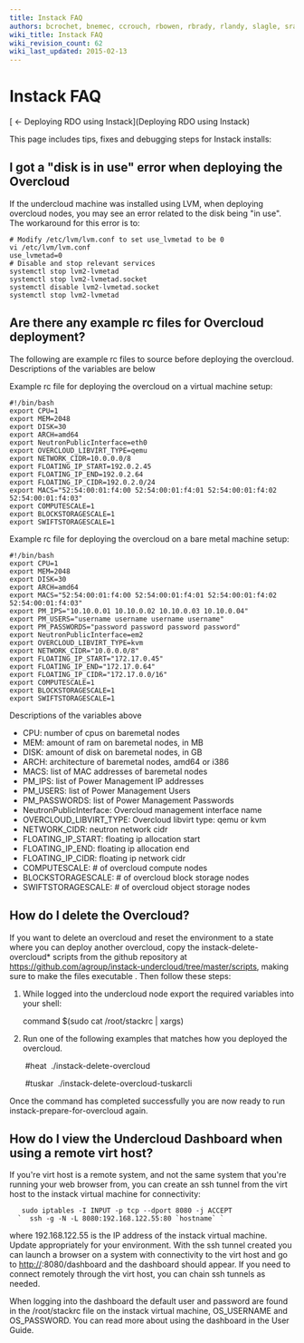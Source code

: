 ```yaml
---
title: Instack FAQ
authors: bcrochet, bnemec, ccrouch, rbowen, rbrady, rlandy, slagle, sradvan
wiki_title: Instack FAQ
wiki_revision_count: 62
wiki_last_updated: 2015-02-13
---
```


# Instack FAQ

[ ← Deploying RDO using Instack](Deploying RDO using Instack)

This page includes tips, fixes and debugging steps for Instack installs:

## I got a "disk is in use" error when deploying the Overcloud

If the undercloud machine was installed using LVM, when deploying overcloud nodes, you may see an error related to the disk being "in use". The workaround for this error is to:

    # Modify /etc/lvm/lvm.conf to set use_lvmetad to be 0
    vi /etc/lvm/lvm.conf
    use_lvmetad=0
    # Disable and stop relevant services
    systemctl stop lvm2-lvmetad
    systemctl stop lvm2-lvmetad.socket
    systemctl disable lvm2-lvmetad.socket
    systemctl stop lvm2-lvmetad

## Are there any example rc files for Overcloud deployment?

The following are example rc files to source before deploying the overcloud. Descriptions of the variables are below

Example rc file for deploying the overcloud on a virtual machine setup:

    #!/bin/bash
    export CPU=1
    export MEM=2048
    export DISK=30
    export ARCH=amd64
    export NeutronPublicInterface=eth0
    export OVERCLOUD_LIBVIRT_TYPE=qemu
    export NETWORK_CIDR=10.0.0.0/8
    export FLOATING_IP_START=192.0.2.45
    export FLOATING_IP_END=192.0.2.64
    export FLOATING_IP_CIDR=192.0.2.0/24
    export MACS="52:54:00:01:f4:00 52:54:00:01:f4:01 52:54:00:01:f4:02 52:54:00:01:f4:03"
    export COMPUTESCALE=1
    export BLOCKSTORAGESCALE=1
    export SWIFTSTORAGESCALE=1

Example rc file for deploying the overcloud on a bare metal machine setup:

    #!/bin/bash
    export CPU=1
    export MEM=2048
    export DISK=30
    export ARCH=amd64
    export MACS="52:54:00:01:f4:00 52:54:00:01:f4:01 52:54:00:01:f4:02 52:54:00:01:f4:03"
    export PM_IPS="10.10.0.01 10.10.0.02 10.10.0.03 10.10.0.04"
    export PM_USERS="username username username username"
    export PM_PASSWORDS="password password password password"
    export NeutronPublicInterface=em2
    export OVERCLOUD_LIBVIRT_TYPE=kvm
    export NETWORK_CIDR="10.0.0.0/8"
    export FLOATING_IP_START="172.17.0.45"
    export FLOATING_IP_END="172.17.0.64"
    export FLOATING_IP_CIDR="172.17.0.0/16"
    export COMPUTESCALE=1
    export BLOCKSTORAGESCALE=1
    export SWIFTSTORAGESCALE=1

Descriptions of the variables above

*   CPU: number of cpus on baremetal nodes
*   MEM: amount of ram on baremetal nodes, in MB
*   DISK: amount of disk on baremetal nodes, in GB
*   ARCH: architecture of baremetal nodes, amd64 or i386
*   MACS: list of MAC addresses of baremetal nodes
*   PM_IPS: list of Power Management IP addresses
*   PM_USERS: list of Power Management Users
*   PM_PASSWORDS: list of Power Management Passwords
*   NeutronPublicInterface: Overcloud management interface name
*   OVERCLOUD_LIBVIRT_TYPE: Overcloud libvirt type: qemu or kvm
*   NETWORK_CIDR: neutron network cidr
*   FLOATING_IP_START: floating ip allocation start
*   FLOATING_IP_END: floating ip allocation end
*   FLOATING_IP_CIDR: floating ip network cidr
*   COMPUTESCALE: # of overcloud compute nodes
*   BLOCKSTORAGESCALE: # of overcloud block storage nodes
*   SWIFTSTORAGESCALE: # of overcloud object storage nodes

## How do I delete the Overcloud?

If you want to delete an overcloud and reset the environment to a state where you can deploy another overcloud, copy the instack-delete-overcloud\* scripts from the github repository at <https://github.com/agroup/instack-undercloud/tree/master/scripts>, making sure to make the files executable . Then follow these steps:

1. While logged into the undercloud node export the required variables into your shell:

      command $(sudo cat /root/stackrc | xargs)

2. Run one of the following examples that matches how you deployed the overcloud.

       #heat
       ./instack-delete-overcloud

       #tuskar
       ./instack-delete-overcloud-tuskarcli

Once the command has completed successfully you are now ready to run instack-prepare-for-overcloud again.

## How do I view the Undercloud Dashboard when using a remote virt host?

If you're virt host is a remote system, and not the same system that you're running your web browser from, you can create an ssh tunnel from the virt host to the instack virtual machine for connectivity:

       sudo iptables -I INPUT -p tcp --dport 8080 -j ACCEPT
      `  ssh -g -N -L 8080:192.168.122.55:80 `hostname` `

where 192.168.122.55 is the IP address of the instack virtual machine. Update appropriately for your environment. With the ssh tunnel created you can launch a browser on a system with connectivity to the virt host and go to <http://><virt-host>:8080/dashboard and the dashboard should appear. If you need to connect remotely through the virt host, you can chain ssh tunnels as needed.

When logging into the dashboard the default user and password are found in the /root/stackrc file on the instack virtual machine, OS_USERNAME and OS_PASSWORD. You can read more about using the dashboard in the User Guide.
